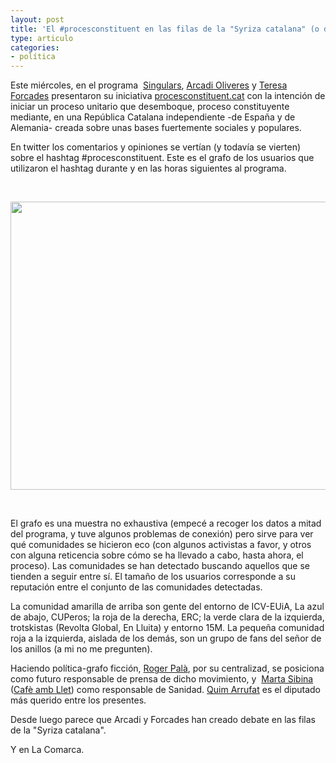 ```yaml
---
layout: post
title: 'El #procesconstituent en las filas de la "Syriza catalana" (o del Front Popular)'
type: articulo
categories:
- política
---
```

<p>Este miércoles, en el programa  <a href="http://www.tv3.cat/videos/4530197/Teresa-Forcades-i-Arcadi-Oliveres-entren-en-politica">Singulars</a>, <a href="http://ca.wikipedia.org/wiki/Arcadi_Oliveres_i_Boadella">Arcadi Oliveres</a> y <a href="http://ca.wikipedia.org/wiki/Teresa_Forcades_i_Vila">Teresa Forcades</a> presentaron su iniciativa <a href="http://www.procesconstituent.cat/">procesconstituent.cat</a> con la intención de iniciar un proceso unitario que desemboque, proceso constituyente mediante, en una República Catalana independiente -de España y de Alemania- creada sobre unas bases fuertemente sociales y populares.</p>
<p>En twitter los comentarios y opiniones se vertían (y todavía se vierten) sobre el hashtag #procesconstituent. Este es el grafo de los usuarios que utilizaron el hashtag durante y en las horas siguientes al programa.</p>
<p>&nbsp;</p>
<p style="text-align: center;"><a href="http://maldekstrakolono.net/wp-content/uploads/2013/04/procesconstituent.png"><img class="aligncenter  wp-image-1998" title="procesconstituent" src="{{ site.baseurl }}/assets/procesconstituent.png" alt="" width="656" height="461" /></a></p>
<p>&nbsp;</p>
<p>El grafo es una muestra no exhaustiva (empecé a recoger los datos a mitad del programa, y tuve algunos problemas de conexión) pero sirve para ver qué comunidades se hicieron eco (con algunos activistas a favor, y otros con alguna reticencia sobre cómo se ha llevado a cabo, hasta ahora, el proceso). Las comunidades se han detectado buscando aquellos que se tienden a seguir entre sí. El tamaño de los usuarios corresponde a su reputación entre el conjunto de las comunidades detectadas.</p>
<p>La comunidad amarilla de arriba son gente del entorno de ICV-EUiA, La azul de abajo, CUPeros; la roja de la derecha, ERC; la verde clara de la izquierda, trotskistas (Revolta Global, En Lluita) y entorno 15M. La pequeña comunidad roja a la izquierda, aislada de los demás, son un grupo de fans del señor de los anillos (a mi no me pregunten).</p>
<p>Haciendo política-grafo ficción, <a href="https://twitter.com/RogerPala">Roger Palà</a>, por su centralizad, se posiciona como futuro responsable de prensa de dicho movimiento, y  <a href="https://twitter.com/marta_sibina">Marta Sibina</a> (<a href="http://www.cafeambllet.com/">Cafè amb Llet</a>) como responsable de Sanidad. <a href="https://twitter.com/quimarrufat">Quim Arrufat</a> es el diputado más querido entre los presentes.</p>
<p>Desde luego parece que Arcadi y Forcades han creado debate en las filas de la "Syriza catalana".</p>
<p>Y en La Comarca.</p>
